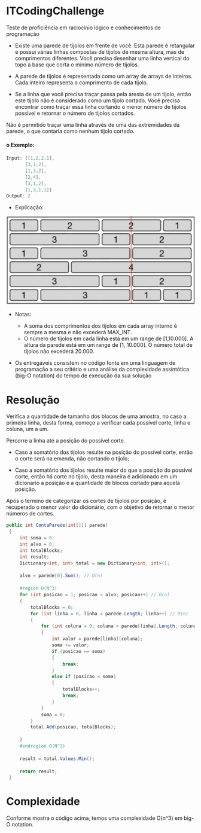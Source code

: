 # ITCodingChallenge
Teste de proficiência em raciocínio lógico e conhecimentos de programação

- Existe uma parede de tijolos em frente de você. Esta parede é retangular e possui várias linhas compostas de tijolos de 
mesma altura, mas de comprimentos diferentes. Você precisa desenhar uma linha vertical do topo à base que corta o 
mínimo número de tijolos.

- A parede de tijolos é representada como um array de arrays de inteiros. Cada inteiro representa o comprimento de cada 
tijolo.

- Se a linha que você precisa traçar passa pela aresta de um tijolo, então este tijolo não é considerado como um tijolo 
cortado. Você precisa encontrar como traçar essa linha cortando o menor número de tijolos possível e retornar o número 
de tijolos cortados.

Não é permitido traçar uma linha através de uma das extremidades da parede, o que contaria como nenhum tijolo 
cortado.
#### o Exemplo:
```C#
Input: [[1,2,2,1],
       [3,1,2],
       [1,3,2],
       [2,4],
       [3,1,2],
       [1,3,1,1]]
Output: 2
```
- Explicação:
  
![](https://github.com/hidekkyro/ITCodingChallenge/blob/main/parede.jpg?raw=true)
- Notas:
  - A soma dos comprimentos dos tijolos em cada array interno é sempre a mesma e não excederá MAX_INT.
  - O número de tijolos em cada linha está em um range de [1,10.000]. A altura da parede está em um range de [1, 10.000]. O número total de tijolos não excederá 20.000.

- Os entregáveis consistem no código fonte em uma linguagem de programação a seu critério e uma análise da complexidade assintótica (big-O notation) do tempo de execução da sua solução



# Resolução

Verifica a quantidade de tamanho dos blocos de uma amostra, no caso a primeira linha, desta forma, começo a verificar cada possível corte, linha e coluna, um a um.

Percorre a linha até a posição do possível corte. 
    
- Caso a somatório dos tijolos resulte na posição do possível corte, então o corte será na emenda, não cortando o tijolo; 

- Caso a somatório dos tijolos resulte maior do que a posição do possível corte, então há corte no tijolo, desta maneira é adicionado em um dicionario a posição e a quantidade de blocos cortado para aquela posição.

Após o termino de categorizar os cortes de tijolos por posição, é recuperado o menor valor do dicionário, com o objetivo de retornar o menor números de cortes.


```C#
public int ContaParede(int[][] parede)
 {
     int soma = 0;
     int alvo = 0;
     int totalBlocks;
     int result;
     Dictionary<int, int> total = new Dictionary<int, int>();

     alvo = parede[0].Sum(); // O(n)

     #region O(N^3)
     for (int posicao = 1; posicao < alvo; posicao++) // O(n)
     {
         totalBlocks = 0;
         for (int linha = 0; linha < parede.Length; linha++) // O(n)
         {
             for (int coluna = 0; coluna < parede[linha].Length; coluna++) // O(n)
             {
                 int valor = parede[linha][coluna];
                 soma += valor;
                 if (posicao == soma)
                 {
                     break;
                 }
                 else if (posicao < soma)
                 {
                     totalBlocks++;
                     break;
                 }
             }
             soma = 0;
         }
         total.Add(posicao, totalBlocks);

     }
     #endregion O(N^3)

     result = total.Values.Min();

     return result;
 }
```



# Complexidade

Conforme mostra o código acima, temos uma complexidade O(n^3) em big-O notation.


